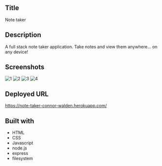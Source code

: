 ## Title
Note taker

## Description
A full stack note taker application. Take notes and view them anywhere... on any device!

## Screenshots
![1](https://user-images.githubusercontent.com/20080981/110278873-07a17100-8028-11eb-8e75-02af8a5cfd89.PNG)
![2](https://user-images.githubusercontent.com/20080981/110278880-096b3480-8028-11eb-8cf7-ebc95b6b52c1.PNG)
![3](https://user-images.githubusercontent.com/20080981/110278881-0a03cb00-8028-11eb-874d-f2700376df2e.PNG)
![4](https://user-images.githubusercontent.com/20080981/110278882-0a9c6180-8028-11eb-9e16-50126720e281.PNG)

## Deployed URL
https://note-taker-connor-walden.herokuapp.com/

## Built with
- HTML
- CSS
- Javascript
- node.js
- express
- filesystem
